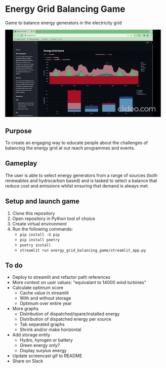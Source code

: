 # Energy Grid Balancing Game
Game to balance energy generators in the electricity grid

![](energy_grid_balancing_game/gameplay.gif)

## Purpose
To create an engaging way to educate people about the challenges of balancing the energy grid at out reach programmes and events.

## Gameplay
The user is able to select energy generators from a range of sources (both renewables and hydrocarbon based) and is tasked to select a balance that reduce cost and emissions whilst ensuring that demand is always met.

## Setup and launch game
1. Clone this repository
1. Open repository in Python tool of choice
1. Create virtual environment
1. Run the following commands:
    - `pip install -U pip`
    - `pip install poetry`
    - `poetry install`
    - `streamlit run energy_grid_balancing_game/streamlit_app.py`

## To do
- Deploy to streamlit and refactor path references
- More context on user values: "equivalant to 14000 wind turbines"
- Calculate optimum score
    - Cache value in streamlit
    - With and without storage
    - Optimum over entire year
- More graphs
    - Distribution of dispatched/spare/installed energy
    - Distribution of dispatched energy per source
    - Tab separated graphs
    - Shrink and/or make horizontal
- Add storage entity
    - Hydro, hyrogen or battery
    - Green energy only?
    - Display surplus energy
- Update screencast gif to README
- Share on Slack